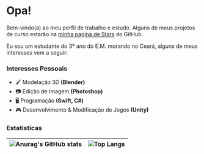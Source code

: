 
# Opa!
Bem-vindo(a) ao meu perfil de trabalho e estudo. Alguns de meus projetos de curso estarão na [minha pagina de Stars](https://github.com/stars/usingBlender/lists/projetos-de-curso) do GitHub.

Eu sou um estudante do 3º ano do E.M. morando no Ceará, alguns de meus interesses vem a seguir:

### Interesses Pessoais
- 🖌️ Modelação 3D **(Blender)**
- 📷 Edição de Imagem **(Photoshop)**
- 🖥️ Programação **(Swift, C#)**
- 🎮 Desenvolvimento & Modificação de Jogos **(Unity)**

### Estatisticas 

|![Anurag's GitHub stats](https://github-readme-stats.vercel.app/api?username=usingBlender&show_icons=true&theme=tokyonight)|![Top Langs](https://github-readme-stats.vercel.app/api/top-langs/?username=usingBlender&layout=donut&theme=tokyonight)|
|--|--|
